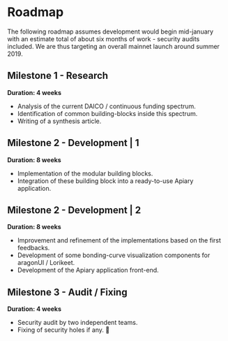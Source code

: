 # Roadmap
The following roadmap assumes development would begin mid-january with an estimate total of about six months of work - security audits included. We are thus targeting an overall mainnet launch around summer 2019.

## Milestone 1 - Research
**Duration: 4 weeks**

- Analysis of the current DAICO / continuous funding spectrum.
- Identification of common building-blocks inside this spectrum.
- Writing of a synthesis article.

## Milestone 2 - Development | 1
**Duration: 8 weeks**

- Implementation of the modular building blocks.
- Integration of these building block into a ready-to-use Apiary application.

## Milestone 2 - Development | 2
**Duration: 8 weeks**

- Improvement and refinement of the implementations based on the first feedbacks.
- Development of some bonding-curve visualization components for aragonUI / Lorikeet.
- Development of the Apiary application front-end.

## Milestone 3 - Audit / Fixing
**Duration: 4 weeks**

- Security audit by two independent teams.
- Fixing of security holes if any.

